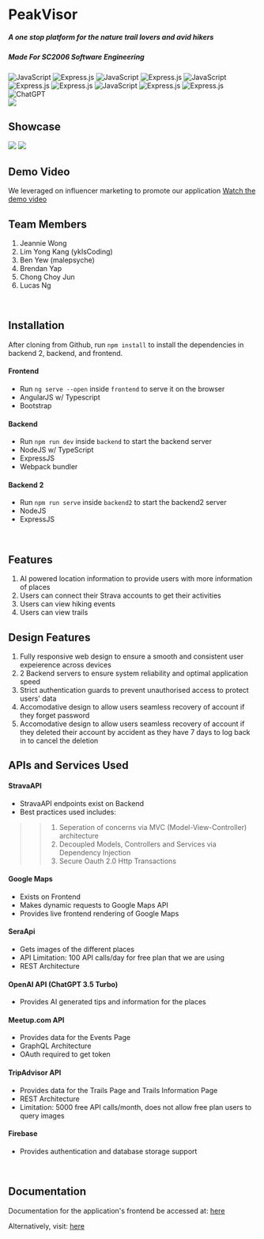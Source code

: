 # PeakVisor
##### A one stop platform for the nature trail lovers and avid hikers
##### Made For SC2006 Software Engineering

![JavaScript](https://img.shields.io/badge/javascript-%23323330.svg?style=for-the-badge&logo=javascript&logoColor=%23F7DF1E) ![Express.js](https://img.shields.io/badge/express.js-%23404d59.svg?style=for-the-badge&logo=express&logoColor=%2361DAFB) ![JavaScript](https://img.shields.io/badge/Angular-DD0031?style=for-the-badge&logo=angular&logoColor=white) ![Express.js](https://img.shields.io/badge/Docker-2CA5E0?style=for-the-badge&logo=docker&logoColor=white) ![JavaScript](	https://img.shields.io/badge/Node%20js-339933?style=for-the-badge&logo=nodedotjs&logoColor=white) ![Express.js](https://img.shields.io/badge/TypeScript-007ACC?style=for-the-badge&logo=typescript&logoColor=white) ![Express.js](https://img.shields.io/badge/GraphQl-E10098?style=for-the-badge&logo=graphql&logoColor=white) ![JavaScript](https://img.shields.io/badge/firebase-ffca28?style=for-the-badge&logo=firebase&logoColor=black) ![Express.js](https://img.shields.io/badge/HTML5-E34F26?style=for-the-badge&logo=html5&logoColor=white) ![Express.js](https://img.shields.io/badge/CSS3-1572B6?style=for-the-badge&logo=css3&logoColor=white) ![ChatGPT](https://img.shields.io/badge/chatGPT-74aa9c?style=for-the-badge&logo=openai&logoColor=white)
<br>
![](https://github.com/softwarelab3/2006-SCCA-Missing1/blob/main/showcase/readmepvlogo.gif) 

## Showcase
![](https://github.com/ykIsCoding/PeakVisor/blob/draft/UX/peakvisor_computer_showcase.png) 
![](https://github.com/ykIsCoding/PeakVisor/blob/draft/UX/phone_peakvisor.png) 
<br>

## Demo Video
We leveraged on influencer marketing to promote our application
[Watch the demo video](https://www.youtube.com/watch?v=SXhBdIjRt4U)


## Team Members
1. Jeannie Wong
2. Lim Yong Kang (ykIsCoding)
3. Ben Yew (malepsyche)
4. Brendan Yap
5. Chong Choy Jun
6. Lucas Ng
<br>


## Installation
After cloning from Github, run ```npm install``` to install the dependencies in backend 2, backend, and frontend.
#### Frontend
- Run `ng serve --open` inside ```frontend``` to serve it on the browser
- AngularJS w/ Typescript
- Bootstrap

#### Backend
- Run ```npm run dev``` inside ```backend``` to start the backend server
- NodeJS w/ TypeScript
- ExpressJS
- Webpack bundler


#### Backend 2
- Run ```npm run serve``` inside ```backend2``` to start the backend2 server
- NodeJS 
- ExpressJS
<br>

## Features
1. AI powered location information to provide users with more information of places
2. Users can connect their Strava accounts to get their activities
3. Users can view hiking events
4. Users can view trails

## Design Features
1. Fully responsive web design to ensure a smooth and consistent user expeierence across devices
2. 2 Backend servers to ensure system reliability and optimal application speed
3. Strict authentication guards to prevent unauthorised access to protect users' data
4. Accomodative design to allow users seamless recovery of account if they forget password
5. Accomodative design to allow users seamless recovery of account if they deleted their account by accident as they have 7 days to log back in to cancel the deletion

## APIs and Services Used

#### StravaAPI
- StravaAPI endpoints exist on Backend
- Best practices used includes:
>> 1. Seperation of concerns via MVC (Model-View-Controller) architecture 
>> 2. Decoupled Models, Controllers and Services via Dependency Injection
>> 3. Secure Oauth 2.0 Http Transactions

#### Google Maps
- Exists on Frontend
- Makes dynamic requests to Google Maps API
- Provides live frontend rendering of Google Maps

#### SeraApi
- Gets images of the different places
- API Limitation: 100 API calls/day for free plan that we are using
- REST Architecture

#### OpenAI API (ChatGPT 3.5 Turbo)
- Provides AI generated tips and information for the places

#### Meetup.com API 
- Provides data for the Events Page
- GraphQL Architecture
- OAuth required to get token

#### TripAdvisor API 
- Provides data for the Trails Page and Trails Information Page
- REST Architecture
- Limitation: 5000 free API calls/month, does not allow free plan users to query images

#### Firebase 
- Provides authentication and database storage support
<br>

## Documentation
Documentation for the application's frontend be accessed at: [here](https://github.com/softwarelab3/2006-SCCA-Missing1/blob/main/frontend/documentation/index.html)

Alternatively, visit: [here](https://ykiscoding.github.io/peakvisor-documentation/overview.html)




